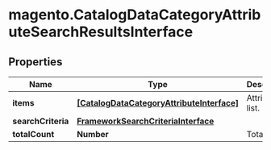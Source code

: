 # magento.CatalogDataCategoryAttributeSearchResultsInterface

## Properties
Name | Type | Description | Notes
------------ | ------------- | ------------- | -------------
**items** | [**[CatalogDataCategoryAttributeInterface]**](CatalogDataCategoryAttributeInterface.md) | Attributes list. | 
**searchCriteria** | [**FrameworkSearchCriteriaInterface**](FrameworkSearchCriteriaInterface.md) |  | 
**totalCount** | **Number** | Total count. | 


